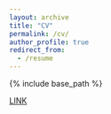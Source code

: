 ```yaml
---
layout: archive
title: "CV"
permalink: /cv/
author_profile: true
redirect_from:
  - /resume
---
```


{% include base_path %}

<a href="ClaireMorton_CV.pdf">LINK </a>